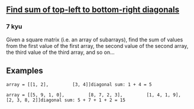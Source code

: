 <h2><a href=https://www.codewars.com/kata/5497a3c181dd7291ce000700/train/javascript target="_blank">Find sum of top-left to bottom-right diagonals</a></h2><h3>7 kyu</h3><p>Given a square matrix (i.e. an array of subarrays), find the sum of values from the first value of the first array, the second value of the second array, the third value of the third array, and so on...</p><h2 id="examples">Examples</h2><pre><code>array = [[1, 2],         [3, 4]]diagonal sum: 1 + 4 = 5</code></pre><pre><code>array = [[5, 9, 1, 0],         [8, 7, 2, 3],         [1, 4, 1, 9],         [2, 3, 8, 2]]diagonal sum: 5 + 7 + 1 + 2 = 15</code></pre>